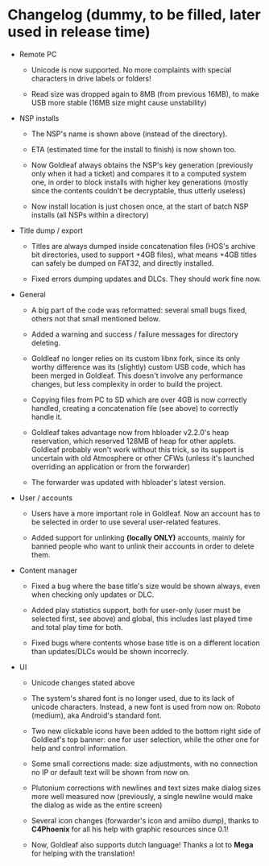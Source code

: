 # Changelog (dummy, to be filled, later used in release time)

- Remote PC

  - Unicode is now supported. No more complaints with special characters in drive labels or folders!

  - Read size was dropped again to 8MB (from previous 16MB), to make USB more stable (16MB size might cause unstability)

- NSP installs

  - The NSP's name is shown above (instead of the directory).

  - ETA (estimated time for the install to finish) is now shown too.

  - Now Goldleaf always obtains the NSP's key generation (previously only when it had a ticket) and compares it to a computed system one, in order to block installs with higher key generations (mostly since the contents couldn't be decryptable, thus utterly useless)

  - Now install location is just chosen once, at the start of batch NSP installs (all NSPs within a directory)

- Title dump / export

  - Titles are always dumped inside concatenation files (HOS's archive bit directories, used to support +4GB files), what means +4GB titles can safely be dumped on FAT32, and directly installed.

  - Fixed errors dumping updates and DLCs. They should work fine now.

- General

  - A big part of the code was reformatted: several small bugs fixed, others not that small mentioned below.

  - Added a warning and success / failure messages for directory deleting.

  - Goldleaf no longer relies on its custom libnx fork, since its only worthy difference was its (slightly) custom USB code, which has been merged in Goldleaf. This doesn't involve any performance changes, but less complexity in order to build the project.

  - Copying files from PC to SD which are over 4GB is now correctly handled, creating a concatenation file (see above) to correctly handle it.

  - Goldleaf takes advantage now from hbloader v2.2.0's heap reservation, which reserved 128MB of heap for other applets. Goldleaf probably won't work without this trick, so its support is uncertain with old Atmosphere or other CFWs (unless it's launched overriding an application or from the forwarder)

  - The forwarder was updated with hbloader's latest version.

- User / accounts

  - Users have a more important role in Goldleaf. Now an account has to be selected in order to use several user-related features.

  - Added support for unlinking **(locally ONLY)** accounts, mainly for banned people who want to unlink their accounts in order to delete them.

- Content manager

  - Fixed a bug where the base title's size would be shown always, even when checking only updates or DLC.

  - Added play statistics support, both for user-only (user must be selected first, see above) and global, this includes last played time and total play time for both.

  - Fixed bugs where contents whose base title is on a different location than updates/DLCs would be shown incorrecly.

- UI

  - Unicode changes stated above

  - The system's shared font is no longer used, due to its lack of unicode characters. Instead, a new font is used from now on: Roboto (medium), aka Android's standard font.

  - Two new clickable icons have been added to the bottom right side of Goldleaf's top banner: one for user selection, while the other one for help and control information.

  - Some small corrections made: size adjustments, with no connection no IP or default text will be shown from now on.

  - Plutonium corrections with newlines and text sizes make dialog sizes more well measured now (previously, a single newline would make the dialog as wide as the entire screen)

  - Several icon changes (forwarder's icon and amiibo dump), thanks to **C4Phoenix** for all his help with graphic resources since 0.1!

  - Now, Goldleaf also supports dutch language! Thanks a lot to **Mega** for helping with the translation!